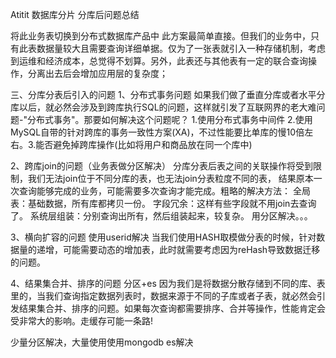 Atitit 数据库分片 分库后问题总结




将此业务表切换到分布式数据库产品中
此方案最简单直接。但我们的业务中，只有此表数据量较大且需要查询详细单据。仅为了一张表就引入一种存储机制，考虑到运维和经济成本，总觉得不划算。另外，此表还与其他表有一定的联合查询操作，分离出去后会增加应用层的复杂度；


三、分库分表后引入的问题
1、分布式事务问题
如果我们做了垂直分库或者水平分库以后，就必然会涉及到跨库执行SQL的问题，这样就引发了互联网界的老大难问题-"分布式事务"。那要如何解决这个问题呢？
1.使用分布式事务中间件 2.使用MySQL自带的针对跨库的事务一致性方案(XA)，不过性能要比单库的慢10倍左右。3.能否避免掉跨库操作(比如将用户和商品放在同一个库中)

2、跨库join的问题（业务表做分区解决）
分库分表后表之间的关联操作将受到限制，我们无法join位于不同分库的表，也无法join分表粒度不同的表， 结果原本一次查询能够完成的业务，可能需要多次查询才能完成。粗略的解决方法： 全局表：基础数据，所有库都拷贝一份。 字段冗余：这样有些字段就不用join去查询了。 系统层组装：分别查询出所有，然后组装起来，较复杂。
用分区解决。。。

3、横向扩容的问题  使用userid解决
当我们使用HASH取模做分表的时候，针对数据量的递增，可能需要动态的增加表，此时就需要考虑因为reHash导致数据迁移的问题。

4、结果集合并、排序的问题 分区+es
因为我们是将数据分散存储到不同的库、表里的，当我们查询指定数据列表时，数据来源于不同的子库或者子表，就必然会引发结果集合并、排序的问题。如果每次查询都需要排序、合并等操作，性能肯定会受非常大的影响。走缓存可能一条路!

少量分区解决，大量使用使用mongodb es解决
